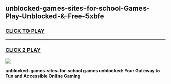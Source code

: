 
## unblocked-games-sites-for-school-Games-Play-Unblocked-&-Free-5xbfe
<h3>
<a href="https://premium76.site?title=unblocked-games-sites-for-school&ref=24A">CLICK TO PLAY</a></h3>
<hr>

<h3>
<a href="https://premium76.site?title=unblocked-games-sites-for-school&ref=24A">CLICK 2 PLAY</a>
  
</h3>

<a href="https://premium76.site?title=unblocked-games-sites-for-school&ref=24A"><img src="https://clearcache.store/games.png"></a>


**unblocked-games-sites-for-school games unblocked: Your Gateway to Fun and Accessible Online Gaming**

